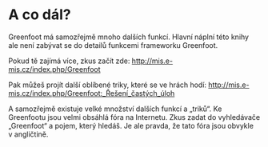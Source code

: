 # A co dál?

Greenfoot má samozřejmě mnoho dalších funkcí. Hlavní náplní této knihy ale není zabývat se do detailů funkcemi frameworku Greenfoot.

Pokud tě zajímá více, zkus začít zde: http://mis.e-mis.cz/index.php/Greenfoot

Pak můžeš projít další oblíbené triky, které se ve hrách hodí:
http://mis.e-mis.cz/index.php/Greenfoot:_Řešení_častých_úloh

A&nbsp;samozřejmě existuje velké množství dalších funkcí a „triků“. Ke Greenfootu jsou velmi obsáhlá fóra na Internetu. Zkus zadat do vyhledávače „Greenfoot“ a&nbsp;pojem, který hledáš. Je ale pravda, že tato fóra jsou obvykle v&nbsp;angličtině.